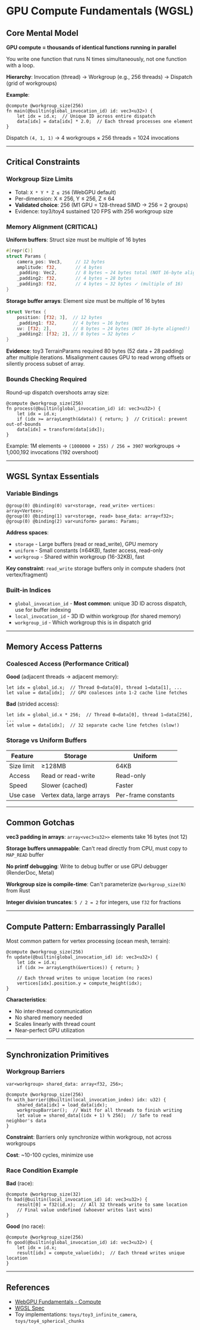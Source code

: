 # GPU Compute Fundamentals (WGSL)

## Core Mental Model

**GPU compute = thousands of identical functions running in parallel**

You write one function that runs N times simultaneously, not one function with a loop.

**Hierarchy**: Invocation (thread) → Workgroup (e.g., 256 threads) → Dispatch (grid of workgroups)

**Example**:
```wgsl
@compute @workgroup_size(256)
fn main(@builtin(global_invocation_id) id: vec3<u32>) {
    let idx = id.x;  // Unique ID across entire dispatch
    data[idx] = data[idx] * 2.0;  // Each thread processes one element
}
```

Dispatch `(4, 1, 1)` → 4 workgroups × 256 threads = 1024 invocations

---

## Critical Constraints

### Workgroup Size Limits
- Total: `X * Y * Z ≤ 256` (WebGPU default)
- Per-dimension: X ≤ 256, Y ≤ 256, Z ≤ 64
- **Validated choice**: 256 (M1 GPU = 128-thread SIMD → 256 = 2 groups)
- Evidence: toy3/toy4 sustained 120 FPS with 256 workgroup size

### Memory Alignment (CRITICAL)

**Uniform buffers**: Struct size must be multiple of 16 bytes
```rust
#[repr(C)]
struct Params {
    camera_pos: Vec3,     // 12 bytes
    amplitude: f32,       // 4 bytes
    _padding: Vec2,       // 8 bytes → 24 bytes total (NOT 16-byte aligned!)
    _padding2: f32,       // 4 bytes → 28 bytes
    _padding3: f32,       // 4 bytes → 32 bytes ✓ (multiple of 16)
}
```

**Storage buffer arrays**: Element size must be multiple of 16 bytes
```rust
struct Vertex {
    position: [f32; 3],  // 12 bytes
    _padding1: f32,      // 4 bytes → 16 bytes
    uv: [f32; 2],        // 8 bytes → 24 bytes (NOT 16-byte aligned!)
    _padding2: [f32; 2], // 8 bytes → 32 bytes ✓
}
```

**Evidence**: toy3 TerrainParams required 80 bytes (52 data + 28 padding) after multiple iterations. Misalignment causes GPU to read wrong offsets or silently process subset of array.

### Bounds Checking Required

Round-up dispatch overshoots array size:
```wgsl
@compute @workgroup_size(256)
fn process(@builtin(global_invocation_id) id: vec3<u32>) {
    let idx = id.x;
    if (idx >= arrayLength(&data)) { return; }  // Critical: prevent out-of-bounds
    data[idx] = transform(data[idx]);
}
```

Example: 1M elements → `(1000000 + 255) / 256 = 3907` workgroups → 1,000,192 invocations (192 overshoot)

---

## WGSL Syntax Essentials

### Variable Bindings
```wgsl
@group(0) @binding(0) var<storage, read_write> vertices: array<Vertex>;
@group(0) @binding(1) var<storage, read> base_data: array<f32>;
@group(0) @binding(2) var<uniform> params: Params;
```

**Address spaces**:
- `storage` - Large buffers (read or read_write), GPU memory
- `uniform` - Small constants (≤64KB), faster access, read-only
- `workgroup` - Shared within workgroup (16-32KB), fast

**Key constraint**: `read_write` storage buffers only in compute shaders (not vertex/fragment)

### Built-in Indices
- `global_invocation_id` - **Most common**: unique 3D ID across dispatch, use for buffer indexing
- `local_invocation_id` - 3D ID within workgroup (for shared memory)
- `workgroup_id` - Which workgroup this is in dispatch grid

---

## Memory Access Patterns

### Coalesced Access (Performance Critical)

**Good** (adjacent threads → adjacent memory):
```wgsl
let idx = global_id.x;  // Thread 0→data[0], thread 1→data[1], ...
let value = data[idx];  // GPU coalesces into 1-2 cache line fetches
```

**Bad** (strided access):
```wgsl
let idx = global_id.x * 256;  // Thread 0→data[0], thread 1→data[256], ...
let value = data[idx];  // 32 separate cache line fetches (slow!)
```

### Storage vs Uniform Buffers

| Feature | Storage | Uniform |
|---------|---------|---------|
| Size limit | ≥128MB | 64KB |
| Access | Read or read-write | Read-only |
| Speed | Slower (cached) | Faster |
| Use case | Vertex data, large arrays | Per-frame constants |

---

## Common Gotchas

**vec3 padding in arrays**: `array<vec3<u32>>` elements take 16 bytes (not 12)

**Storage buffers unmappable**: Can't read directly from CPU, must copy to `MAP_READ` buffer

**No printf debugging**: Write to debug buffer or use GPU debugger (RenderDoc, Metal)

**Workgroup size is compile-time**: Can't parameterize `@workgroup_size(N)` from Rust

**Integer division truncates**: `5 / 2 = 2` for integers, use `f32` for fractions

---

## Compute Pattern: Embarrassingly Parallel

Most common pattern for vertex processing (ocean mesh, terrain):

```wgsl
@compute @workgroup_size(256)
fn update(@builtin(global_invocation_id) id: vec3<u32>) {
    let idx = id.x;
    if (idx >= arrayLength(&vertices)) { return; }

    // Each thread writes to unique location (no races)
    vertices[idx].position.y = compute_height(idx);
}
```

**Characteristics**:
- No inter-thread communication
- No shared memory needed
- Scales linearly with thread count
- Near-perfect GPU utilization

---

## Synchronization Primitives

### Workgroup Barriers

```wgsl
var<workgroup> shared_data: array<f32, 256>;

@compute @workgroup_size(256)
fn with_barrier(@builtin(local_invocation_index) idx: u32) {
    shared_data[idx] = load_data(idx);
    workgroupBarrier();  // Wait for all threads to finish writing
    let value = shared_data[(idx + 1) % 256];  // Safe to read neighbor's data
}
```

**Constraint**: Barriers only synchronize within workgroup, not across workgroups

**Cost**: ~10-100 cycles, minimize use

### Race Condition Example

**Bad** (race):
```wgsl
@compute @workgroup_size(32)
fn bad(@builtin(local_invocation_id) id: vec3<u32>) {
    result[0] = f32(id.x);  // All 32 threads write to same location
    // Final value undefined (whoever writes last wins)
}
```

**Good** (no race):
```wgsl
@compute @workgroup_size(256)
fn good(@builtin(global_invocation_id) id: vec3<u32>) {
    let idx = id.x;
    result[idx] = compute_value(idx);  // Each thread writes unique location
}
```

---

## References

- [WebGPU Fundamentals - Compute](https://webgpufundamentals.org/webgpu/lessons/webgpu-compute-shaders.html)
- [WGSL Spec](https://www.w3.org/TR/WGSL/)
- Toy implementations: `toys/toy3_infinite_camera`, `toys/toy4_spherical_chunks`
